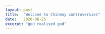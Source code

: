 ```yaml
---
layout: post
title:  "Welcome to Chinmoy controversies"
date:   2020-06-25
excerpt: "god realised god"
---
```


